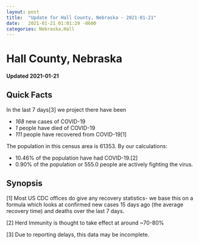 ```yaml
---
layout: post
title:  "Update for Hall County, Nebraska - 2021-01-21"
date:   2021-01-21 01:01:29 -0600
categories: Nebraska,Hall
---
```


# Hall County, Nebraska
#### Updated 2021-01-21

## Quick Facts

In the last 7 days[3] we project there have been
- *168* new cases of COVID-19
- *1* people have died of COVID-19
- *111* people have recovered from COVID-19[1]

The population in this census area is 61353. By our calculations:
- 10.46% of the population have had COVID-19.[2]
- 0.90% of the population or 555.0 people are actively fighting the virus.

## Synopsis




[1] Most US CDC offices do give any recovery statistics- we base this on a formula which looks at confirmed new cases
15 days ago (the average recovery time) and deaths over the last 7 days.

[2] Herd Immunity is thought to take effect at around ~70-80%

[3] Due to reporting delays, this data may be incomplete.
 
    